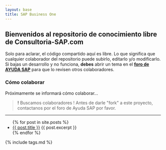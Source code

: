 ```yaml
---
layout: base
title: SAP Business One
---
```


## Bienvenidos al repositorio de conocimiento libre de Consultoria-SAP.com

Solo para aclarar, el código compartido aquí es libre. Lo que significa que cualquier colaborador del repositorio puede subirlo, editarlo y/o modificarlo. Si bajas un desarrollo y no funciona, **debes** abrir un tema en el **[foro de AYUDA SAP](http://foros.consultoria-sap.com)** para que lo revisen otros colaboradores.


### Cómo colaborar
Próximamente se informará cómo colaborar...

> **!** Buscamos colaboradores ! Antes de darle "fork" a este proyecto, contactanos por el foro de Ayuda SAP por favor.  

***

<ul>
  {% for post in site.posts %}
    <li>
      <a href="{{ site.baseurl }}/{{ post.url }}">{{ post.title }}</a>
      {{ post.excerpt }}
    </li>
  {% endfor %}
</ul>

{% include tags.md %}
